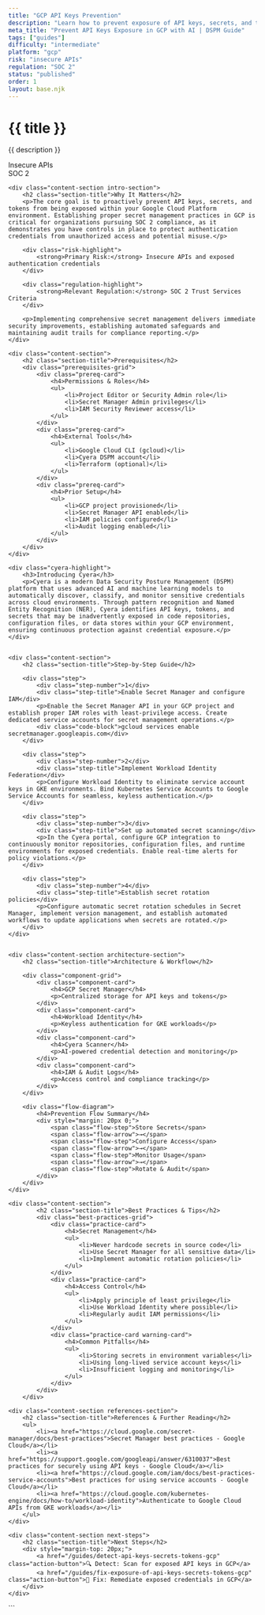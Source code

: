 ```yaml
---
title: "GCP API Keys Prevention"
description: "Learn how to prevent exposure of API keys, secrets, and tokens in Google Cloud Platform environments. Follow step-by-step guidance for SOC 2 compliance."
meta_title: "Prevent API Keys Exposure in GCP with AI | DSPM Guide"
tags: ["guides"]
difficulty: "intermediate"
platform: "gcp"
risk: "insecure APIs"
regulation: "SOC 2"
status: "published"
order: 1
layout: base.njk
---
```


<div class="container">
    <div class="header">
        <h1>{{ title }}</h1>
        <p>{{ description }}</p>
        <div class="badge">Insecure APIs</div>
        <div class="badge regulation">SOC 2</div>
    </div>

    <div class="content-section intro-section">
        <h2 class="section-title">Why It Matters</h2>
        <p>The core goal is to proactively prevent API keys, secrets, and tokens from being exposed within your Google Cloud Platform environment. Establishing proper secret management practices in GCP is critical for organizations pursuing SOC 2 compliance, as it demonstrates you have controls in place to protect authentication credentials from unauthorized access and potential misuse.</p>
        
        <div class="risk-highlight">
            <strong>Primary Risk:</strong> Insecure APIs and exposed authentication credentials
        </div>
        
        <div class="regulation-highlight">
            <strong>Relevant Regulation:</strong> SOC 2 Trust Services Criteria
        </div>
        
        <p>Implementing comprehensive secret management delivers immediate security improvements, establishing automated safeguards and maintaining audit trails for compliance reporting.</p>
    </div>

    <div class="content-section">
        <h2 class="section-title">Prerequisites</h2>
        <div class="prerequisites-grid">
            <div class="prereq-card">
                <h4>Permissions & Roles</h4>
                <ul>
                    <li>Project Editor or Security Admin role</li>
                    <li>Secret Manager Admin privileges</li>
                    <li>IAM Security Reviewer access</li>
                </ul>
            </div>
            <div class="prereq-card">
                <h4>External Tools</h4>
                <ul>
                    <li>Google Cloud CLI (gcloud)</li>
                    <li>Cyera DSPM account</li>
                    <li>Terraform (optional)</li>
                </ul>
            </div>
            <div class="prereq-card">
                <h4>Prior Setup</h4>
                <ul>
                    <li>GCP project provisioned</li>
                    <li>Secret Manager API enabled</li>
                    <li>IAM policies configured</li>
                    <li>Audit logging enabled</li>
                </ul>
            </div>
        </div>
    </div>
	
    <div class="cyera-highlight">
        <h3>Introducing Cyera</h3>
        <p>Cyera is a modern Data Security Posture Management (DSPM) platform that uses advanced AI and machine learning models to automatically discover, classify, and monitor sensitive credentials across cloud environments. Through pattern recognition and Named Entity Recognition (NER), Cyera identifies API keys, tokens, and secrets that may be inadvertently exposed in code repositories, configuration files, or data stores within your GCP environment, ensuring continuous protection against credential exposure.</p>
    </div>
	

    <div class="content-section">
        <h2 class="section-title">Step-by-Step Guide</h2>
        
        <div class="step">
            <div class="step-number">1</div>
            <div class="step-title">Enable Secret Manager and configure IAM</div>
            <p>Enable the Secret Manager API in your GCP project and establish proper IAM roles with least-privilege access. Create dedicated service accounts for secret management operations.</p>
            <div class="code-block">gcloud services enable secretmanager.googleapis.com</div>
        </div>

        <div class="step">
            <div class="step-number">2</div>
            <div class="step-title">Implement Workload Identity Federation</div>
            <p>Configure Workload Identity to eliminate service account keys in GKE environments. Bind Kubernetes Service Accounts to Google Service Accounts for seamless, keyless authentication.</p>
        </div>

        <div class="step">
            <div class="step-number">3</div>
            <div class="step-title">Set up automated secret scanning</div>
            <p>In the Cyera portal, configure GCP integration to continuously monitor repositories, configuration files, and runtime environments for exposed credentials. Enable real-time alerts for policy violations.</p>
        </div>

        <div class="step">
            <div class="step-number">4</div>
            <div class="step-title">Establish secret rotation policies</div>
            <p>Configure automatic secret rotation schedules in Secret Manager, implement version management, and establish automated workflows to update applications when secrets are rotated.</p>
        </div>
    </div>


    <div class="content-section architecture-section">
        <h2 class="section-title">Architecture & Workflow</h2>
        
        <div class="component-grid">
            <div class="component-card">
                <h4>GCP Secret Manager</h4>
                <p>Centralized storage for API keys and tokens</p>
            </div>
            <div class="component-card">
                <h4>Workload Identity</h4>
                <p>Keyless authentication for GKE workloads</p>
            </div>
            <div class="component-card">
                <h4>Cyera Scanner</h4>
                <p>AI-powered credential detection and monitoring</p>
            </div>
            <div class="component-card">
                <h4>IAM & Audit Logs</h4>
                <p>Access control and compliance tracking</p>
            </div>
        </div>

        <div class="flow-diagram">
            <h4>Prevention Flow Summary</h4>
            <div style="margin: 20px 0;">
                <span class="flow-step">Store Secrets</span>
                <span class="flow-arrow">→</span>
                <span class="flow-step">Configure Access</span>
                <span class="flow-arrow">→</span>
                <span class="flow-step">Monitor Usage</span>
                <span class="flow-arrow">→</span>
                <span class="flow-step">Rotate & Audit</span>
            </div>
        </div>
    </div>

	<div class="content-section">
	        <h2 class="section-title">Best Practices & Tips</h2>
	        <div class="best-practices-grid">
	            <div class="practice-card">
	                <h4>Secret Management</h4>
	                <ul>
	                    <li>Never hardcode secrets in source code</li>
	                    <li>Use Secret Manager for all sensitive data</li>
	                    <li>Implement automatic rotation policies</li>
	                </ul>
	            </div>
	            <div class="practice-card">
	                <h4>Access Control</h4>
	                <ul>
	                    <li>Apply principle of least privilege</li>
	                    <li>Use Workload Identity where possible</li>
	                    <li>Regularly audit IAM permissions</li>
	                </ul>
	            </div>
	            <div class="practice-card warning-card">
	                <h4>Common Pitfalls</h4>
	                <ul>
	                    <li>Storing secrets in environment variables</li>
	                    <li>Using long-lived service account keys</li>
	                    <li>Insufficient logging and monitoring</li>
	                </ul>
	            </div>
	        </div>
	    </div>

    <div class="content-section references-section">
        <h2 class="section-title">References & Further Reading</h2>
        <ul>
            <li><a href="https://cloud.google.com/secret-manager/docs/best-practices">Secret Manager best practices - Google Cloud</a></li>
            <li><a href="https://support.google.com/googleapi/answer/6310037">Best practices for securely using API keys - Google Cloud</a></li>
            <li><a href="https://cloud.google.com/iam/docs/best-practices-service-accounts">Best practices for using service accounts - Google Cloud</a></li>
            <li><a href="https://cloud.google.com/kubernetes-engine/docs/how-to/workload-identity">Authenticate to Google Cloud APIs from GKE workloads</a></li>
        </ul>
    </div>

    <div class="content-section next-steps">
        <h2 class="section-title">Next Steps</h2>
        <div style="margin-top: 20px;">
            <a href="/guides/detect-api-keys-secrets-tokens-gcp" class="action-button">🔍 Detect: Scan for exposed API keys in GCP</a>
            <a href="/guides/fix-exposure-of-api-keys-secrets-tokens-gcp" class="action-button">🔧 Fix: Remediate exposed credentials in GCP</a>
        </div>
    </div>
</div>
```